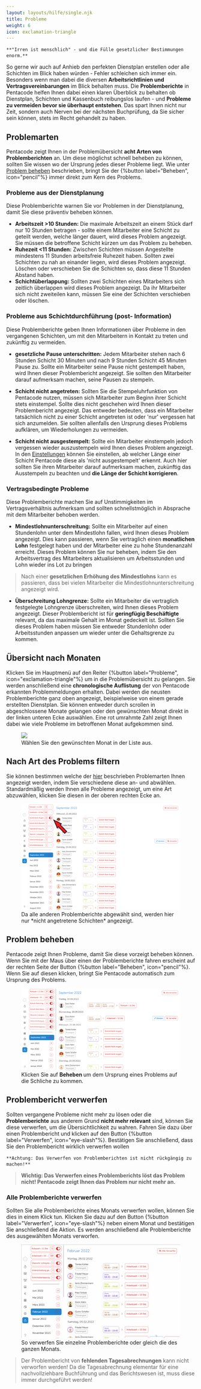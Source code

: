 ```yaml
---
layout: layouts/hilfe/single.njk
title: Probleme
weight: 6
icon: exclamation-triangle
---
```


    **"Irren ist menschlich" - und die Fülle gesetzlicher Bestimmungen enorm.**

So gerne wir auch auf Anhieb den perfekten Dienstplan erstellen oder alle
Schichten im Blick haben würden - Fehler schleichen sich immer ein. Besonders
wenn man dabei die diversen **Arbeitsrichtlinien und Vertragsvereinbarungen** im
Blick behalten muss. Die **Problemberichte** in Pentacode helfen Ihnen dabei einen
klaren Überblick zu behalten ob Dienstplan, Schichten und Kassenbuch reibungslos
laufen - und **Probleme zu vermeiden bevor sie überhaupt entstehen**. Das spart
Ihnen nicht nur Zeit, sondern auch Nerven bei der nächsten Buchprüfung, da Sie
sicher sein können, stets im Recht gehandelt zu haben. 

## Problemarten

Pentacode zeigt Ihnen in der Problemübersicht **acht Arten von
Problemberichten** an. Um diese möglichst schnell beheben zu können, sollten Sie
wissen wo der Ursprung jedes dieser Probleme liegt. Wie unter [Problem
beheben](#problem-beheben) beschrieben, bringt Sie der {%button label="Beheben",
icon="pencil"%} immer direkt zum Kern des Problems.  

### Probleme aus der Dienstplanung

Diese Problemberichte warnen Sie vor Problemen in der Dienstplanung, damit Sie
diese präventiv beheben können.

- **Arbeitszeit >10 Stunden:** Die maximale Arbeitszeit an einem Stück darf nur
  10 Stunden betragen - sollte einem Mitarbeiter eine Schicht zu geteilt werden,
  welche länger dauert, wird dieses Problem angezeigt. Sie müssen die betroffene
  Schicht kürzen um das Problem zu beheben. 
- **Ruhezeit <11 Stunden:** Zwischen Schichten müssen Angestellte mindestens 11
  Stunden arbeitsfreie Ruhezeit haben. Sollten zwei Schichten zu nah an einander
  liegen, wird dieses Problem angezeigt. Löschen oder verschieben Sie die
  Schichten so, dass diese 11 Stunden Abstand haben.
- **Schichtüberlappung:** Sollten zwei Schichten eines Mitarbeiters sich
  zeitlich überlappen wird dieses Problem angezeigt. Da ihr Mitarbeiter sich
  nicht zweiteilen kann, müssen Sie eine der Schichten verschieben oder löschen.

### Probleme aus Schichtdurchführung (post- Information)

Diese Problemberichte geben Ihnen Informationen über Probleme in den vergangenen
Schichten, um mit den Mitarbeitern in Kontakt zu treten und zukünftig zu vermeiden.


- **gesetzliche Pause unterschritten:** Jedem Mitarbeiter stehen nach 6 Stunden
  Schicht 30 Minuten und nach 9 Stunden Schicht 45 Minuten Pause zu. Sollte ein
  Mitarbeiter seine Pause nicht gestempelt haben, wird Ihnen dieser
  Problembericht angezeigt. Sie sollten den Mitarbeiter darauf aufmerksam
  machen, seine Pausen zu stempeln.

- **Schicht nicht angetreten:** Sollten Sie die Stempeluhrfunktion von Pentacode
  nutzen, müssen sich Mitarbeiter zum Beginn ihrer Schicht stets einstempel.
  Sollte dies nicht geschehen wird Ihnen dieser Problembericht angezeigt. Das 
  entweder bedeuten, dass ein Mitarbeiter tatsächlich nicht zu einer Schicht
  angetreten ist oder 'nur' vergessen hat sich anzumelden. Sie sollten allenfalls den
  Ursprung dieses Problems aufklären, um Wiederholungen zu vermeiden. 

- **Schicht nicht ausgestempelt:** Sollte ein Mitarbeiter einstempeln jedoch
  vergessen wieder auszustempeln wird Ihnen dieses Problem angezeigt. In den
  [Einstellungen](hilfe/handbuch/einstellungen/zeiterfassung/#automatische-abmeldung)
  können Sie einstellen, ab welcher Länge einer Schicht Pentacode diese als
  'nicht ausgestempelt' erkennt. Auch hier sollten Sie ihren Mitarbeiter darauf
  aufmerksam machen, zukünftig das Ausstempeln zu beachten und **die Länge der
  Schicht korrigieren**.

### Vertragsbedingte Probleme

Diese Problemberichte machen Sie auf Unstimmigkeiten im Vertragsverhältnis
aufmerksam und sollten schnellstmöglich in Absprache mit dem Mitarbeiter behoben
werden.

- **Mindestlohnunterschreitung:** Sollte ein Mitarbeiter auf einen Stundenlohn
  unter dem Mindestlohn fallen, wird Ihnen dieses Problem angezeigt. Dies kann
  passieren, wenn Sie vertraglich einen **monatlichen Lohn** festgelegt haben
  und der Mitarbeiter eine zu hohe Stundenanzahl erreicht. Dieses Problem können
  Sie nur beheben, indem Sie den Arbeitsvertrag des Mitarbeiters aktualisieren
  um Arbeitsstunden und Lohn wieder ins Lot zu bringen

> Nach einer **gesetzlichen Erhöhung des Mindestlohns** kann es passieren, dass bei
> vielen Mitarbeiter die Mindestlohnunterschreitung angezeigt wird. 

- **Überschreitung Lohngrenze:** Sollte ein Mitarbeiter die vertraglich
  festgelegte Lohngrenze überschreiten, wird Ihnen dieses Problem angezeigt.
  Dieser Problembericht ist für **geringfügig Beschäftigte** relevant, da
  das maximale Gehalt im Monat gedeckelt ist. Sollten Sie dieses Problem haben
  müssen Sie entweder Stundenlohn oder Arbeitsstunden anpassen um wieder unter
  die Gehaltsgrenze zu kommen.

## Übersicht nach Monaten

Klicken Sie im Hauptmenü auf den Reiter {%button label="Probleme",
icon="exclamation-triangle"%} um in die Problemübersicht zu gelangen. Sie werden
anschließend eine **chronologische Auflistung** der von Pentacode erkannten
Problemmeldungen erhalten. Dabei werden die neusten Problemberichte ganz oben
angezeigt, beispielweise von einem gerade erstellten Dienstplan. Sie können
entweder durch scrollen in abgeschlossene Monate gelangen oder den gewünschten Monat
direkt in der linken unteren Ecke auswählen. Eine rot umrahmte Zahl zeigt
Ihnen dabei wie viele Probleme im betroffenen Monat aufgekommen sind. 

<figure>
    <img src="probleme-übersicht.png">
    <figcaption> Wählen Sie den gewünschten Monat in der Liste aus. </figcaption>
</figure>

## Nach Art des Problems filtern

Sie können bestimmen welche der [hier](#verschiedene-arten-von-problemen)
beschrieben Problemarten Ihnen angezeigt werden, indem Sie
verschiedene diese an- und abwählen. Standardmäßig werden Ihnen alle
Probleme angezeigt, um eine Art abzuwählen, klicken Sie diesen
in der oberen rechten Ecke an. 

<figure>
    <img src="probleme-filtern.png"/>
    <figcaption>Da alle anderen Problemberichte abgewählt sind, werden hier nur *nicht angetretene Schichten* angezeigt.</figcaption>
</figure>

## Problem beheben

Pentacode zeigt Ihnen Probleme, damit Sie diese vorzeigt beheben können. Wenn
Sie mit der Maus über einen der Problemberichte fahren erscheint auf der rechten
Seite der Button {%button label="Beheben", icon="pencil"%}. Wenn Sie auf diesen
klicken, bringt Sie Pentacode automatisch zum Ursprung des Problems. 

<figure>
    <img src="beheben.png">
    <figcaption> Klicken Sie auf <b> Beheben </b> um dem Ursprung eines Problems auf die Schliche zu kommen. </figcaption>
</figure>

## Problembericht verwerfen

Sollten vergangene Probleme nicht mehr zu lösen oder die **Problemberichte** aus
anderem Grund **nicht mehr relevant** sind, können Sie diese verwerfen, um die Übersichtlichkeit
zu wahren. Fahren Sie dazu über einen Problembericht und klicken auf den Button
{%button label="Verwerfen", icon="eye-slash"%}. Bestätigen Sie anschließend, dass
Sie den Problembericht wirklich verwerfen wollen

    **Achtung: Das Verwerfen von Problemberichten ist nicht rückgängig zu machen!**

>**Wichtig: Das Verwerfen eines Problemberichts löst das Problem nicht! Pentacode
>zeigt Ihnen das Problem nur nicht mehr an.**

### Alle Problemberichte verwerfen

Sollten Sie alle Problemberichte eines Monats verwerfen wollen, können Sie dies
in einem Klick tun. Klicken Sie dazu auf den Button {%button label="Verwerfen",
icon="eye-slash"%} neben einem Monat und bestätigen Sie anschließend die Aktion.
Es werden anschließend alle Problemberichte des ausgewählten Monats verworfen. 

<figure>
    <img src="verwerfen.gif">
    <figcaption> So verwerfen Sie einzelne Problemberichte oder gleich die des
ganzen Monats. </figcaption>
</figure>

> Der Problembericht von **fehlenden Tagesabrechnungen** kann nicht verworfen
> werden! Da die Tagesabrechnung elementar für eine nachvollziehbare
> Buchführung und das Berichtswesen ist, muss diese immer durchgeführt werden!
